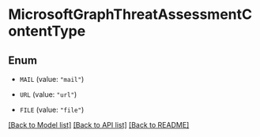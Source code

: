 # MicrosoftGraphThreatAssessmentContentType

## Enum


* `MAIL` (value: `"mail"`)

* `URL` (value: `"url"`)

* `FILE` (value: `"file"`)


[[Back to Model list]](../README.md#documentation-for-models) [[Back to API list]](../README.md#documentation-for-api-endpoints) [[Back to README]](../README.md)


